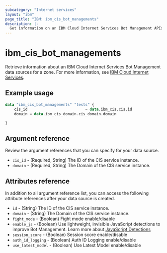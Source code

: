 ```yaml
---
subcategory: "Internet services"
layout: "ibm"
page_title: "IBM: ibm_cis_bot_managements"
description: |-
  Get information on an IBM Cloud Internet Services Bot Management APIs.
---
```


# ibm_cis_bot_managements

Retrieve information about an IBM Cloud Internet Services Bot Management data sources for a zone. For more information, see [IBM Cloud Internet Services](https://cloud.ibm.com/docs/cis?topic=cis-about-ibm-cloud-internet-services-cis).

## Example usage

```terraform
data "ibm_cis_bot_managements" "tests" {
    cis_id                          = data.ibm_cis.cis.id
    domain = data.ibm_cis_domain.cis_domain.domain

}
```

## Argument reference
Review the argument references that you can specify for your data source.

- `cis_id` - (Required, String) The ID of the CIS service instance.
- `domain` - (Required, String) The Domain of the CIS service instance.


## Attributes reference
In addition to all argument reference list, you can access the following attribute references after your data source is created.

- `id` - (String) The ID of the CIS service instance.
- `domain` - (String) The Domain of the CIS service instance.
- `fight_mode` - (Boolean) Fight mode enable/disable
- `enable_js` - (Boolean) Use lightweight, invisible JavaScript detections to improve Bot Management. Learn more about [JavaScript Detections](https://developers.cloudflare.com/bots/reference/javascript-detections/)
- `session_score` - (Boolean) Session score enable/disable
- `auth_id_logging` - (Boolean) Auth ID Logging enable/disable
- `use_latest_model` - (Boolean) Use Latest Model enable/disable
